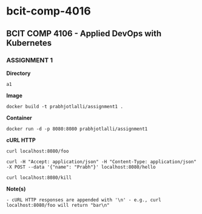 # bcit-comp-4016
## BCIT COMP 4106 - Applied DevOps with Kubernetes

### ASSIGNMENT 1

**Directory**
```
a1
```
**Image**
```
docker build -t prabhjotlalli/assignment1 .
```
**Container**
```
docker run -d -p 8080:8080 prabhjotlalli/assignment1
```
**cURL HTTP**
```
curl localhost:8080/foo
```
```
curl -H "Accept: application/json" -H "Content-Type: application/json" -X POST --data '{"name": "Prabh"}' localhost:8080/hello
```
```
curl localhost:8080/kill
```
**Note(s)**
```
- cURL HTTP responses are appended with '\n' - e.g., curl localhost:8080/foo will return "bar\n"
```

